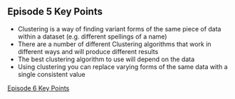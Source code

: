 ## Episode 5 Key Points

- Clustering is a way of finding variant forms of the same piece of data within a dataset (e.g. different spellings of a name)
- There are a number of different Clustering algorithms that work in different ways and will produce different results
- The best clustering algorithm to use will depend on the data
- Using clustering you can replace varying forms of the same data with a single consistent value

[Episode 6 Key Points](episode6_kp.md)

